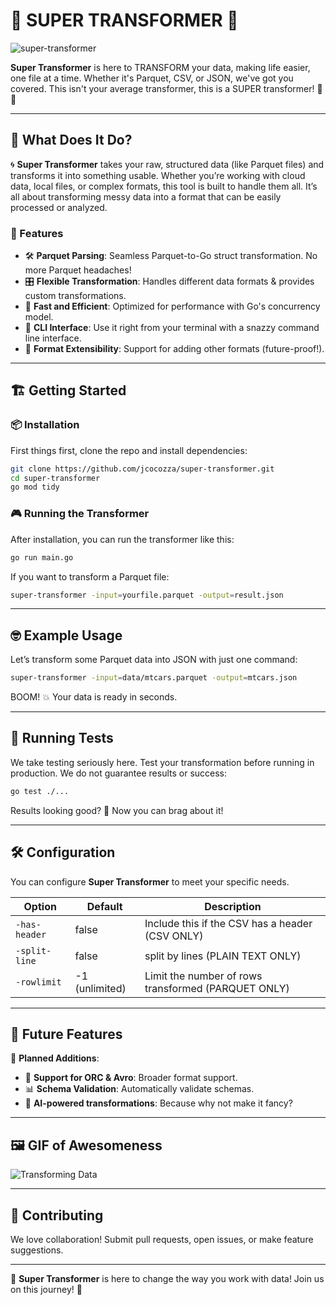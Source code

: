 # 🌟 SUPER TRANSFORMER 🌟

![super-transformer](https://media.giphy.com/media/3ohhwHFlzVhXr6XWNa/giphy.gif)

**Super Transformer** is here to TRANSFORM your data, making life easier, one file at a time. Whether it's Parquet, CSV, or JSON, we've got you covered. This isn't your average transformer, this is a SUPER transformer! 💪✨

---

## 💼 What Does It Do?

🌀 **Super Transformer** takes your raw, structured data (like Parquet files) and transforms it into something usable. Whether you’re working with cloud data, local files, or complex formats, this tool is built to handle them all. It’s all about transforming messy data into a format that can be easily processed or analyzed.

### 🚀 Features

- 🛠 **Parquet Parsing**: Seamless Parquet-to-Go struct transformation. No more Parquet headaches!
- 🎛 **Flexible Transformation**: Handles different data formats & provides custom transformations.
- 💨 **Fast and Efficient**: Optimized for performance with Go's concurrency model.
- 🤖 **CLI Interface**: Use it right from your terminal with a snazzy command line interface.
- 🔄 **Format Extensibility**: Support for adding other formats (future-proof!).

---

## 🏗️ Getting Started

### 📦 Installation

First things first, clone the repo and install dependencies:

```bash
git clone https://github.com/jcocozza/super-transformer.git
cd super-transformer
go mod tidy
```

### 🎮 Running the Transformer

After installation, you can run the transformer like this:

```bash
go run main.go
```

If you want to transform a Parquet file:

```bash
super-transformer -input=yourfile.parquet -output=result.json
```

---

## 🤓 Example Usage

Let’s transform some Parquet data into JSON with just one command:

```bash
super-transformer -input=data/mtcars.parquet -output=mtcars.json
```

BOOM! 💥 Your data is ready in seconds.

---

## 🧪 Running Tests

We take testing seriously here. Test your transformation before running in production. We do not guarantee results or success:

```bash
go test ./...
```

Results looking good? 🍻 Now you can brag about it!

---

## 🛠 Configuration

You can configure **Super Transformer** to meet your specific needs.

| Option        | Default        | Description                                         |
| ------------- | -------------- | --------------------------------------------------- |
| `-has-header` | false          | Include this if the CSV has a header (CSV ONLY)     |
| `-split-line` | false          | split by lines (PLAIN TEXT ONLY)                    |
| `-rowlimit`   | -1 (unlimited) | Limit the number of rows transformed (PARQUET ONLY) |

---

## 🤖 Future Features

🎯 **Planned Additions**:

- 🚀 **Support for ORC & Avro**: Broader format support.
- 📊 **Schema Validation**: Automatically validate schemas.
- 🧠 **AI-powered transformations**: Because why not make it fancy?

---

## 🖼️ GIF of Awesomeness

![Transforming Data](https://media.giphy.com/media/xT9IgG50Fb7Mi0prBC/giphy.gif)

---

## 🤝 Contributing

We love collaboration! Submit pull requests, open issues, or make feature suggestions.

---

🌟 **Super Transformer** is here to change the way you work with data! Join us on this journey! 🚀
